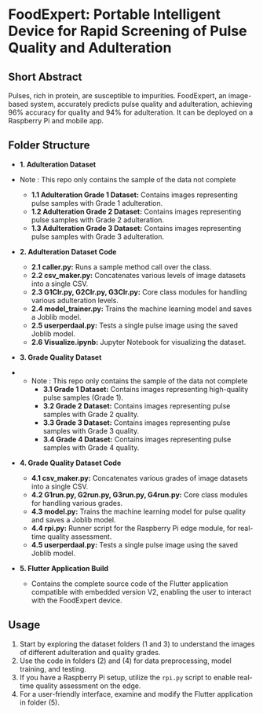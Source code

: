 # FoodExpert: Portable Intelligent Device for Rapid Screening of Pulse Quality and Adulteration

## Short Abstract
Pulses, rich in protein, are susceptible to impurities. FoodExpert, an image-based system, accurately predicts pulse quality and adulteration, achieving 96% accuracy for quality and 94% for adulteration. It can be deployed on a Raspberry Pi and mobile app.

## Folder Structure

- **1. Adulteration Dataset**
- Note : This repo only contains the sample of the data not complete
    - **1.1 Adulteration Grade 1 Dataset:** Contains images representing pulse samples with Grade 1 adulteration.
    - **1.2 Adulteration Grade 2 Dataset:** Contains images representing pulse samples with Grade 2 adulteration.
    - **1.3 Adulteration Grade 3 Dataset:** Contains images representing pulse samples with Grade 3 adulteration.

- **2. Adulteration Dataset Code**
    - **2.1 caller.py:** Runs a sample method call over the class.
    - **2.2 csv_maker.py:** Concatenates various levels of image datasets into a single CSV.
    - **2.3 G1Clr.py, G2Clr.py, G3Clr.py:** Core class modules for handling various adulteration levels.
    - **2.4 model_trainer.py:** Trains the machine learning model and saves a Joblib model.
    - **2.5 userperdaal.py:** Tests a single pulse image using the saved Joblib model.
    - **2.6 Visualize.ipynb:** Jupyter Notebook for visualizing the dataset.

- **3. Grade Quality Dataset**
- - Note : This repo only contains the sample of the data not complete
    - **3.1 Grade 1 Dataset:** Contains images representing high-quality pulse samples (Grade 1).
    - **3.2 Grade 2 Dataset:** Contains images representing pulse samples with Grade 2 quality.
    - **3.3 Grade 3 Dataset:** Contains images representing pulse samples with Grade 3 quality.
    - **3.4 Grade 4 Dataset:** Contains images representing pulse samples with Grade 4 quality.

- **4. Grade Quality Dataset Code**
    - **4.1 csv_maker.py:** Concatenates various grades of image datasets into a single CSV.
    - **4.2 G1run.py, G2run.py, G3run.py, G4run.py:** Core class modules for handling various grades.
    - **4.3 model.py:** Trains the machine learning model for pulse quality and saves a Joblib model.
    - **4.4 rpi.py:** Runner script for the Raspberry Pi edge module, for real-time quality assessment.
    - **4.5 userperdaal.py:** Tests a single pulse image using the saved Joblib model.

- **5. Flutter Application Build**
    - Contains the complete source code of the Flutter application compatible with embedded version V2, enabling the user to interact with the FoodExpert device.

## Usage

1. Start by exploring the dataset folders (1 and 3) to understand the images of different adulteration and quality grades.
2. Use the code in folders (2) and (4) for data preprocessing, model training, and testing.
3. If you have a Raspberry Pi setup, utilize the `rpi.py` script to enable real-time quality assessment on the edge.
4. For a user-friendly interface, examine and modify the Flutter application in folder (5).


